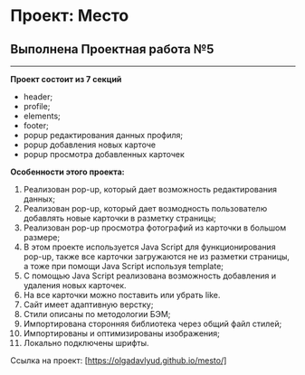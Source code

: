 # Проект: Место

## Выполнена Проектная работа №5
____

**Проект состоит из 7 секций**
* header;
* profile;
* elements;
* footer;
* popup редактирования данных профиля;
* popup добавления новых карточе
* popup просмотра добавленных карточек

**Особенности этого проекта:**
1. Реализован pop-up, который дает возможность редактирования данных;
2. Реализован pop-up, который дает возмодность пользователю добавлять новые карточки в разметку страницы;
3. Реализован pop-up просмотра фотографий из карточки в большом размере;
4. В этом проекте используется Java Script для функционирования pop-up, также все карточки загружаются не из разметки страницы, а тоже при помощи Java Script используя template;
5. С помощью Java Script реализована возможность добавления и удаления новых карточек.
6. На все карточки можно поставить или убрать like.
7. Сайт имеет адаптивную верстку;
8. Стили описаны по методологии БЭМ;
9. Импортирована сторонняя библиотека через общий файл стилей;
10. Импортированы и оптимизированы изображения;
11. Локально подключены шрифты.


Ссылка на проект: [https://olgadavlyud.github.io/mesto/]
